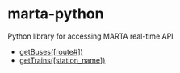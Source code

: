 marta-python
============

Python library for accessing MARTA real-time API

* [getBuses([route#])](https://github.com/itsmarta/marta-python/blob/master/getVehicles.py#L10)
* [getTrains([station_name])](https://github.com/itsmarta/marta-python/blob/master/getVehicles.py#L40)